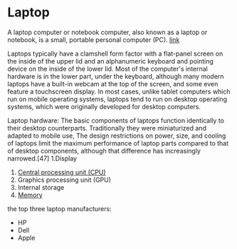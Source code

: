 # Laptop

A laptop computer or notebook computer, also known as a laptop or notebook, is a small, portable personal computer (PC). [link](https://en.wikipedia.org/wiki/Laptop)

Laptops typically have a clamshell form factor with a flat-panel screen on the inside of the upper lid and an alphanumeric keyboard and pointing device on the inside of the lower lid. Most of the computer's internal hardware is in the lower part, under the keyboard, although many modern laptops have a built-in webcam at the top of the screen, and some even feature a touchscreen display. In most cases, unlike tablet computers which run on mobile operating systems, laptops tend to run on desktop operating systems, which were originally developed for desktop computers.

Laptop hardware:
The basic components of laptops function identically to their desktop counterparts. Traditionally they were miniaturized and adapted to mobile use, The design restrictions on power, size, and cooling of laptops limit the maximum performance of laptop parts compared to that of desktop components, although that difference has increasingly narrowed.[47]
1.Display
1. [Central processing unit (CPU)](https://en.wikipedia.org/wiki/Central_processing_unit)
1. Graphics processing unit (GPU)
1. Internal storage
1. [Memory](https://en.wikipedia.org/wiki/Memory)

the top three laptop manufacturers:
* HP
* Dell
* Apple